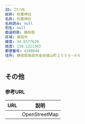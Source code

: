```yaml
---
ID: ZfrV6
総称: 秋葉神社
名称: 秋葉神社
名称読み: null
別名: null
都道府県: 静岡県
区域: 島田市
緯度: 34.8177629
経度: 138.1221303
郵便番号: 4280048
住所: 静岡県島田市金谷城山町２５０６−４６
---
```


## その他

### 参考URL

| URL | 説明          |
| --- | ------------- |
|     | OpenStreetMap |
